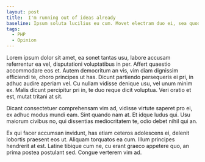 ```yaml
---
layout: post
title:  I'm running out of ideas already
baseline: Ipsum soluta lucilius eu cum. Movet electram duo ei, sea quod purto case ex, ea mazim choro cotidieque pri.
tags:
  - PHP
  - Opinion
---
```


Lorem ipsum dolor sit amet, ea sonet tantas usu, labore accusam referrentur ea vel, disputationi voluptatibus in per. Affert quaestio accommodare eos et. Autem democritum an vis, vim diam dignissim efficiendi te, choro principes ut has. Dicunt partiendo persequeris ei pri, in adhuc audire aperiam vel. Cu nullam vidisse denique usu, vel unum minim ex. Malis dicunt percipitur pri in, te duo reque dicit voluptua. Veri oratio et est, mutat tritani at sit.

Dicant consectetuer comprehensam vim ad, vidisse virtute saperet pro ei, ex adhuc modus mundi eam. Sint quando nam at. Et idque ludus qui. Usu maiorum civibus no, qui dissentias mediocritatem te, odio debet nihil qui an.

Ex qui facer accumsan invidunt, has etiam ceteros adolescens ei, delenit lobortis praesent eos ut. Aliquam torquatos ea cum. Illum principes hendrerit at est. Latine tibique cum ne, cu erant graeco appetere quo, an prima postea postulant sed. Congue verterem vim ad.
